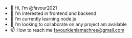 - 👋 Hi, I’m @favour2021
- 👀 I’m interested in frontend and backend
- 🌱 I’m currently learning node.js
- 💞️ I’m looking to collaborate on any project am available
- 📫 How to reach me favourkieniamachree@gmail.com

<!---
favour2021/favour2021 is a ✨ special ✨ repository because its `README.md` (this file) appears on your GitHub profile.
You can click the Preview link to take a look at your changes.
--->
